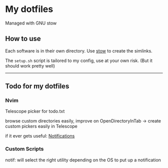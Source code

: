 # My dotfiles

Managed with GNU stow

## How to use

Each software is in their own directory.
Use [stow](https://www.gnu.org/software/stow/) to create the simlinks.

The `setup.sh` script is tailored to my config, use at your own risk.
(But it should work pretty well)

---

## Todo for my dotfiles

### Nvim

Telescope picker for todo.txt

browse custom directories easily, improve on OpenDirectoryInTab -> create custom
pickers easily in Telescope

if it ever gets useful: [Notifications](https://github.com/rcarriga/nvim-notify)

### Custom Scripts

notif: will select the right utility depending on the OS to put up a notification
